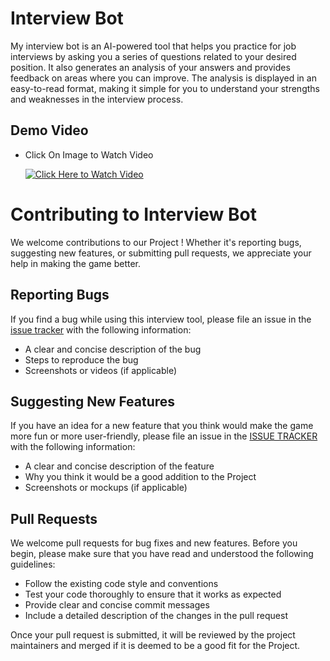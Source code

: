 # Interview Bot
My interview bot is an AI-powered tool that helps you practice for job interviews by asking you a series of questions related to your desired position. It also generates an analysis of your answers and provides feedback on areas where you can improve. The analysis is displayed in an easy-to-read format, making it simple for you to understand your strengths and weaknesses in the interview process.

## Demo Video
- Click On Image to Watch Video
  
  [![Click Here to Watch Video](https://github.com/TechNodes2-0/Interview-Bot/assets/95977507/2104082d-8724-408e-adc5-a8d144f9f6b1)](https://drive.google.com/file/d/1LDZCjfwGW1-IAkEy0uvkCgSsw7HfB_2W/preview)

# Contributing to Interview Bot

We welcome contributions to our Project ! Whether it's reporting bugs, suggesting new features, or submitting pull requests, we appreciate your help in making the game better.

## Reporting Bugs

If you find a bug while using this interview tool, please file an issue in the [issue tracker](https://github.com/TechNodes2-0/Interview-Bot/issues) with the following information:
- A clear and concise description of the bug
- Steps to reproduce the bug
- Screenshots or videos (if applicable)

## Suggesting New Features

If you have an idea for a new feature that you think would make the game more fun or more user-friendly, please file an issue in the [ISSUE TRACKER](https://github.com/TechNodes2-0/Interview-Bot/issues) with the following information:
- A clear and concise description of the feature
- Why you think it would be a good addition to the Project
- Screenshots or mockups (if applicable)

## Pull Requests

We welcome pull requests for bug fixes and new features. Before you begin, please make sure that you have read and understood the following guidelines:
- Follow the existing code style and conventions
- Test your code thoroughly to ensure that it works as expected
- Provide clear and concise commit messages
- Include a detailed description of the changes in the pull request

Once your pull request is submitted, it will be reviewed by the project maintainers and merged if it is deemed to be a good fit for the Project.
